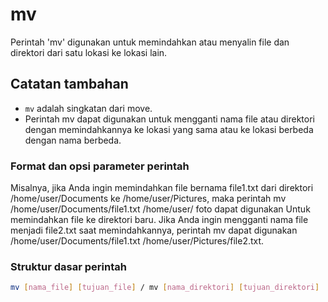 # mv

Perintah 'mv' digunakan untuk memindahkan atau menyalin file dan direktori dari satu lokasi ke lokasi lain.

## Catatan tambahan

- `mv` adalah singkatan dari move.
- Perintah mv dapat digunakan untuk mengganti nama file atau direktori dengan memindahkannya ke lokasi yang sama atau ke lokasi berbeda dengan nama berbeda.

### Format dan opsi parameter perintah

Misalnya, jika Anda ingin memindahkan file bernama file1.txt dari direktori /home/user/Documents ke /home/user/Pictures, maka perintah mv /home/user/Documents/file1.txt /home/user/ foto dapat digunakan Untuk memindahkan file ke direktori baru. Jika Anda ingin mengganti nama file menjadi file2.txt saat memindahkannya, perintah mv dapat digunakan /home/user/Documents/file1.txt /home/user/Pictures/file2.txt.

### Struktur dasar perintah

```bash
mv [nama_file] [tujuan_file] / mv [nama_direktori] [tujuan_direktori]
```